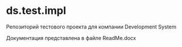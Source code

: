 # ds.test.impl

Репозиторий тестового проекта для компании Development System

Документация представлена в файле ReadMe.docx

